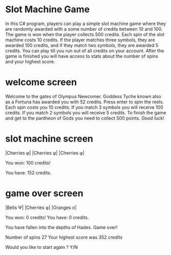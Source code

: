 # Slot Machine Game
In this C# program, players can play a  simple slot machine game where they are randomly awarded with a some number of credits between 10 and 100. The game is won when the player collects 500 credits. Each spin of the slot machine costs 10 credits. If the player matches three symbols, they are awarded 100 credits, and if they match two symbols, they are awarded 5 credits. You can play till you run out of all credits on your account. After the game is finished you will have access to stats about the number of spins and your highest score.

# welcome screen

Welcome to the gates of Olympus Newcomer. Goddess Tyche known also as a Fortuna has awarded you with 52 credits.
Press enter to spin the reels.
Each spin costs you 10 credits.
If you match 3 symbols you will receive 100 credits.
If you match 2 symbols you will receive 5 credits.
To finish the game and get to the pantheon of Gods you need to collect 500 points. Good luck!

# slot machine screen

|Cherries φ| |Cherries φ| |Cherries φ|

You won: 100 credits!

You have: 152 credits.

# game over screen

|Bells Ψ| |Cherries φ| |Oranges σ|

You won: 0 credits!
You have: 0 credits.

You have fallen into the depths of Hades.
Game over! 

Number of spins 27
Your highest score was 352 credits

Would you like to start again ? Y/N
